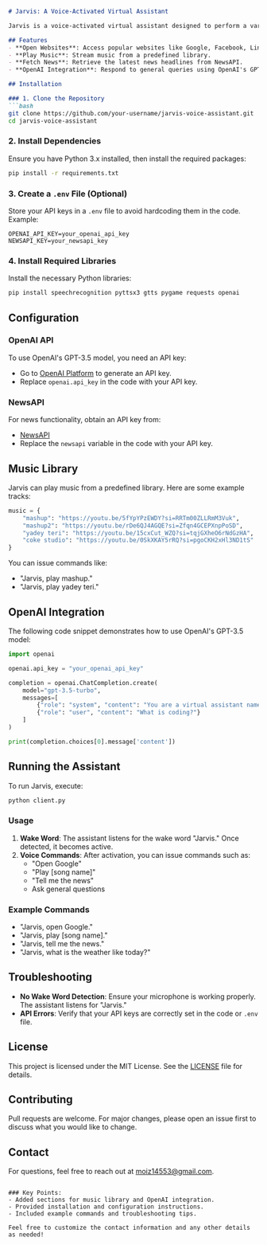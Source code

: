 

```markdown
# Jarvis: A Voice-Activated Virtual Assistant

Jarvis is a voice-activated virtual assistant designed to perform a variety of tasks including fetching news, opening websites, playing music, and interacting with OpenAI's GPT model. It utilizes speech recognition to process voice commands and provides responses via text-to-speech.

## Features
- **Open Websites**: Access popular websites like Google, Facebook, LinkedIn, and YouTube.
- **Play Music**: Stream music from a predefined library.
- **Fetch News**: Retrieve the latest news headlines from NewsAPI.
- **OpenAI Integration**: Respond to general queries using OpenAI's GPT-3.5 model.

## Installation

### 1. Clone the Repository
```bash
git clone https://github.com/your-username/jarvis-voice-assistant.git
cd jarvis-voice-assistant
```

### 2. Install Dependencies
Ensure you have Python 3.x installed, then install the required packages:
```bash
pip install -r requirements.txt
```

### 3. Create a `.env` File (Optional)
Store your API keys in a `.env` file to avoid hardcoding them in the code. Example:
```
OPENAI_API_KEY=your_openai_api_key
NEWSAPI_KEY=your_newsapi_key
```

### 4. Install Required Libraries
Install the necessary Python libraries:
```bash
pip install speechrecognition pyttsx3 gtts pygame requests openai
```

## Configuration

### OpenAI API
To use OpenAI's GPT-3.5 model, you need an API key:
- Go to [OpenAI Platform](https://platform.openai.com/account/api-keys) to generate an API key.
- Replace `openai.api_key` in the code with your API key.

### NewsAPI
For news functionality, obtain an API key from:
- [NewsAPI](https://newsapi.org/)
- Replace the `newsapi` variable in the code with your API key.

## Music Library

Jarvis can play music from a predefined library. Here are some example tracks:

```python
music = {
    "mashup": "https://youtu.be/5fYpYPzEWDY?si=RRTm00ZLLRmM3Vuk",
    "mashup2": "https://youtu.be/rDe6QJ4AGQE?si=Zfqn4GCEPXnpPoSD",
    "yadey teri": "https://youtu.be/15cxCut_WZQ?si=tqjGXheO6rNdGzHA",
    "coke studio": "https://youtu.be/0SkXKAY5rRQ?si=pgoCKH2xHl3ND1tS"
}
```

You can issue commands like:
- "Jarvis, play mashup."
- "Jarvis, play yadey teri."

## OpenAI Integration

The following code snippet demonstrates how to use OpenAI's GPT-3.5 model:

```python
import openai

openai.api_key = "your_openai_api_key"

completion = openai.ChatCompletion.create(
    model="gpt-3.5-turbo",
    messages=[
        {"role": "system", "content": "You are a virtual assistant named Jarvis skilled in general tasks like Alexa and Google Cloud."},
        {"role": "user", "content": "What is coding?"}
    ]
)

print(completion.choices[0].message['content'])
```

## Running the Assistant

To run Jarvis, execute:
```bash
python client.py
```

### Usage
1. **Wake Word**: The assistant listens for the wake word "Jarvis." Once detected, it becomes active.
2. **Voice Commands**: After activation, you can issue commands such as:
   - "Open Google"
   - "Play [song name]"
   - "Tell me the news"
   - Ask general questions

### Example Commands
- "Jarvis, open Google."
- "Jarvis, play [song name]."
- "Jarvis, tell me the news."
- "Jarvis, what is the weather like today?"

## Troubleshooting

- **No Wake Word Detection**: Ensure your microphone is working properly. The assistant listens for "Jarvis."
- **API Errors**: Verify that your API keys are correctly set in the code or `.env` file.

## License

This project is licensed under the MIT License. See the [LICENSE](LICENSE) file for details.

## Contributing

Pull requests are welcome. For major changes, please open an issue first to discuss what you would like to change.

## Contact

For questions, feel free to reach out at moiz14553@gmail.com.
```

### Key Points:
- Added sections for music library and OpenAI integration.
- Provided installation and configuration instructions.
- Included example commands and troubleshooting tips.

Feel free to customize the contact information and any other details as needed!
